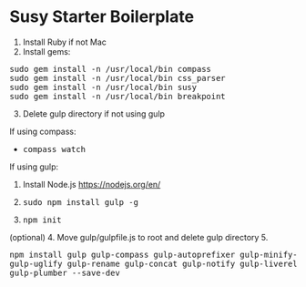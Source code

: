 # Susy Starter Boilerplate

1. Install Ruby if not Mac
2. Install gems:
<pre>
sudo gem install -n /usr/local/bin compass
sudo gem install -n /usr/local/bin css_parser
sudo gem install -n /usr/local/bin susy
sudo gem install -n /usr/local/bin breakpoint
</pre>
3. Delete gulp directory if not using gulp

If using compass:
- <pre>compass watch</pre>

If using gulp:
1. Install Node.js https://nodejs.org/en/
2. <pre>sudo npm install gulp -g</pre>
3. <pre>npm init</pre>
(optional)
4. Move gulp/gulpfile.js to root and delete gulp directory
5. <pre>npm install gulp gulp-compass gulp-autoprefixer gulp-minify-css gulp-uglify gulp-rename gulp-concat gulp-notify gulp-livereload gulp-plumber --save-dev</pre>
